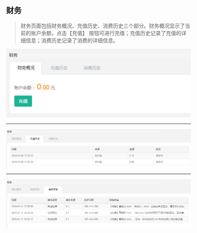 ## 财务

>财务页面包括财务概况、充值历史、消费历史三个部分。财务概况显示了当前的账户余额，点击【充值】
>按钮可进行充值；充值历史记录了充值的详细信息；消费历史记录了消费的详细信息。

![财务概况](../images/money.png)
***


![充值历史](../images/money_history.png)
***


![消费历史](../images/expense.png)
